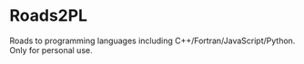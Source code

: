 # Roads2PL

Roads to programming languages including C++/Fortran/JavaScript/Python. Only for personal use.
